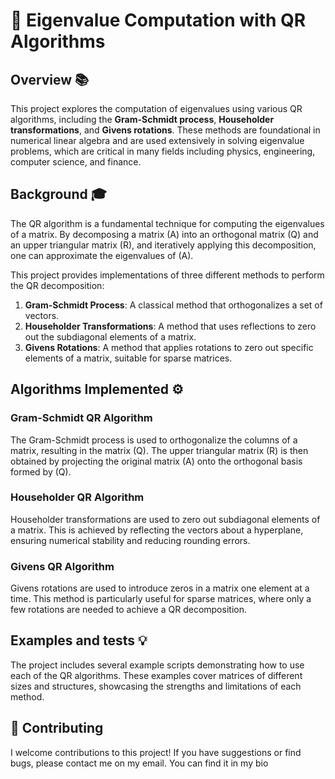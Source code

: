 # 🧮 Eigenvalue Computation with QR Algorithms

## Overview 📚

This project explores the computation of eigenvalues using various QR algorithms, including the **Gram-Schmidt process**, **Householder transformations**, and **Givens rotations**. These methods are foundational in numerical linear algebra and are used extensively in solving eigenvalue problems, which are critical in many fields including physics, engineering, computer science, and finance.

## Background 🎓

The QR algorithm is a fundamental technique for computing the eigenvalues of a matrix. By decomposing a matrix \(A\) into an orthogonal matrix \(Q\) and an upper triangular matrix \(R\), and iteratively applying this decomposition, one can approximate the eigenvalues of \(A\).

This project provides implementations of three different methods to perform the QR decomposition:

1. **Gram-Schmidt Process**: A classical method that orthogonalizes a set of vectors.
2. **Householder Transformations**: A method that uses reflections to zero out the subdiagonal elements of a matrix.
3. **Givens Rotations**: A method that applies rotations to zero out specific elements of a matrix, suitable for sparse matrices.

## Algorithms Implemented ⚙️

### Gram-Schmidt QR Algorithm

The Gram-Schmidt process is used to orthogonalize the columns of a matrix, resulting in the matrix \(Q\). The upper triangular matrix \(R\) is then obtained by projecting the original matrix \(A\) onto the orthogonal basis formed by \(Q\).

### Householder QR Algorithm

Householder transformations are used to zero out subdiagonal elements of a matrix. This is achieved by reflecting the vectors about a hyperplane, ensuring numerical stability and reducing rounding errors.

### Givens QR Algorithm

Givens rotations are used to introduce zeros in a matrix one element at a time. This method is particularly useful for sparse matrices, where only a few rotations are needed to achieve a QR decomposition.

## Examples and tests 💡
The project includes several example scripts demonstrating how to use each of the QR algorithms. These examples cover matrices of different sizes and structures, showcasing the strengths and limitations of each method.

## 🤝 Contributing

I welcome contributions to this project! If you have suggestions or find bugs, please contact me on my email. You can find it in my bio
